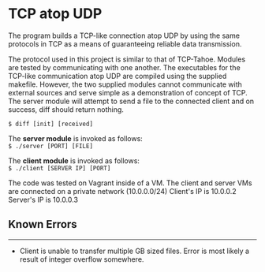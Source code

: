# TCP atop UDP

The program builds a TCP-like connection atop UDP by using the same protocols in TCP as a means of guaranteeing reliable data transmission.

The protocol used in this project is similar to that of TCP-Tahoe. Modules are tested by communicating with one another. The executables for the TCP-like communication atop UDP are compiled using the supplied makefile. However, the two supplied modules cannot communicate with external sources and serve simple as a demonstration of concept of TCP. The server module will attempt to send a file to the connected client and on success, diff should return nothing.  

<code>$ diff [init] [received]</code>

The <b>server module</b> is invoked as follows:  
<code>$ ./server [PORT] [FILE]</code>

The <b>client module</b> is invoked as follows:  
<code>$ ./client [SERVER IP] [PORT]</code>

The code was tested on Vagrant inside of a VM. The client and server VMs are connected on a private network (10.0.0.0/24)
Client's IP is 10.0.0.2
Server's IP is 10.0.0.3

## Known Errors
---
- Client is unable to transfer multiple GB sized files. Error is most likely a result of integer overflow somewhere.
